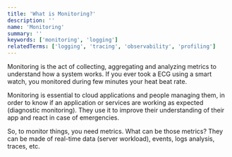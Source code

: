```yaml
---
title: 'What is Monitoring?'
description: ''
name: 'Monitoring'
summary: ''
keywords: ['monitoring', 'logging']
relatedTerms: ['logging', 'tracing', 'observability', 'profiling']
---
```


Monitoring is the act of collecting, aggregating and analyzing metrics to understand how a system works. If you ever took a ECG using a smart watch, you monitored during few minutes your heat beat rate.

Monitoring is essential to cloud applications and people managing them, in order to know if an application or services are working as expected (diagnostic monitoring). They use it to improve their understanding of their app and react in case of emergencies.

So, to monitor things, you need metrics. What can be those metrics? They can be made of real-time data (server workload), events, logs analysis, traces, etc.
